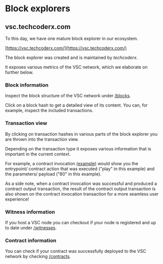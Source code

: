 # Block explorers

## vsc.techcoderx.com

To this day, we have one mature block explorer in our ecosystem.  

[https://vsc.techcoderx.com/](https://vsc.techcoderx.com/)

The block explorer was created and is maintained by _techcoderx_.

It exposes various metrics of the VSC network, which we elaborate on further below. 

### Block information

Inspect the block structure of the VSC network under [/blocks](https://vsc.techcoderx.com/blocks).

Click on a block hash to get a detailed view of its content. You can, for example, inspect the included transactions.

### Transaction view

By clicking on transaction hashes in various parts of the block explorer you are thrown into the transaction view.

Depending on the transaction type it exposes various information that is important in the current context.

For example, a contract invocation [(example)](https://vsc.techcoderx.com/vsc-tx/bafyreibt46bpmtrx7ixqnreu2543j7lnhhdac7nlqs2kalwz445ahr7y6m) would show you the entrypoint/ contract action that was executed ("play" in this example) and the parameters/ payload ("80" in this example).  

As a side note, when a contract invocation was successful and produced a contract output transaction, the result of the contract output transaction is also shown on the contract invocation transaction for a more seamless user experience!

### Witness information

If you host a VSC node you can checkout if your node is registered and up to date under [/witnesses](https://vsc.techcoderx.com/witnesses).

### Contract information

You can check if your contract was successfully deployed to the VSC network by checking [/contracts](https://vsc.techcoderx.com/contracts).